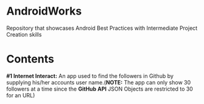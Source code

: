 # AndroidWorks
Repository that showcases Android Best Practices with Intermediate Project Creation skills

# Contents

**#1 Internet Interact:**
                An app used to find the followers in Github by supplying his/her accounts user name.(**NOTE:** The app can only 
                show 30 followers at a time since the **GitHub API** JSON Objects are restricted to 30 for an URL)

